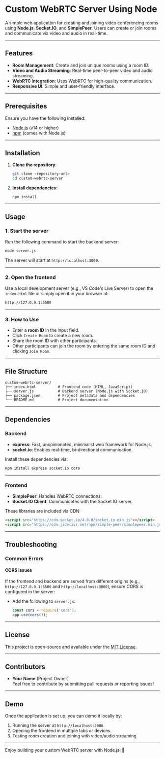 
# Custom WebRTC Server Using Node

A simple web application for creating and joining video conferencing rooms using **Node.js**, **Socket.IO**, and **SimplePeer**. Users can create or join rooms and communicate via video and audio in real-time.

---

## Features

- **Room Management**: Create and join unique rooms using a room ID.
- **Video and Audio Streaming**: Real-time peer-to-peer video and audio streaming.
- **WebRTC Integration**: Uses WebRTC for high-quality communication.
- **Responsive UI**: Simple and user-friendly interface.

---

## Prerequisites

Ensure you have the following installed:

- [Node.js](https://nodejs.org/) (v14 or higher)
- [npm](https://www.npmjs.com/) (comes with Node.js)

---

## Installation

1. **Clone the repository**:

   ```bash
   git clone <repository-url>
   cd custom-webrtc-server
   ```

2. **Install dependencies**:

   ```bash
   npm install
   ```

---

## Usage

### 1. **Start the server**

Run the following command to start the backend server:

```bash
node server.js
```

The server will start at `http://localhost:3000`.

---

### 2. **Open the frontend**

Use a local development server (e.g., VS Code's Live Server) to open the `index.html` file or simply open it in your browser at:

```
http://127.0.0.1:5500
```

---

### 3. **How to Use**

- Enter a **room ID** in the input field.
- Click `Create Room` to create a new room.
- Share the room ID with other participants.
- Other participants can join the room by entering the same room ID and clicking `Join Room`.

---

## File Structure

```
custom-webrtc-server/
├── index.html          # Frontend code (HTML, JavaScript)
├── server.js           # Backend server (Node.js with Socket.IO)
├── package.json        # Project metadata and dependencies
└── README.md           # Project documentation
```

---

## Dependencies

### Backend

- **express**: Fast, unopinionated, minimalist web framework for Node.js.
- **socket.io**: Enables real-time, bi-directional communication.

Install these dependencies via:

```bash
npm install express socket.io cors
```

---

### Frontend

- **SimplePeer**: Handles WebRTC connections.
- **Socket.IO Client**: Communicates with the Socket.IO server.

These libraries are included via CDN:

```html
<script src="https://cdn.socket.io/4.0.0/socket.io.min.js"></script>
<script src="https://cdn.jsdelivr.net/npm/simple-peer/simplepeer.min.js"></script>
```

---

## Troubleshooting

### Common Errors

#### **CORS Issues**
If the frontend and backend are served from different origins (e.g., `http://127.0.0.1:5500` and `http://localhost:3000`), ensure CORS is configured in the server:

- Add the following to `server.js`:

  ```javascript
  const cors = require('cors');
  app.use(cors());
  ```

---

## License

This project is open-source and available under the [MIT License](LICENSE).

---

## Contributors

- **Your Name** (Project Owner)  
  Feel free to contribute by submitting pull requests or reporting issues!

---

## Demo

Once the application is set up, you can demo it locally by:
1. Running the server at `http://localhost:3000`.
2. Opening the frontend in multiple tabs or devices.
3. Testing room creation and joining with video/audio streaming.

---

Enjoy building your custom WebRTC server with Node.js! 🚀
